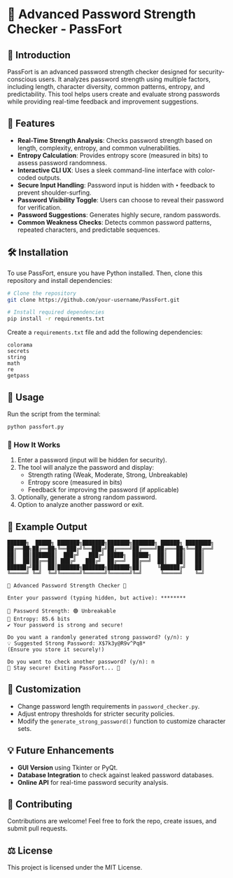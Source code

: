 # 🔐 Advanced Password Strength Checker - PassFort

## 🚀 Introduction
PassFort is an advanced password strength checker designed for security-conscious users. It analyzes password strength using multiple factors, including length, character diversity, common patterns, entropy, and predictability. This tool helps users create and evaluate strong passwords while providing real-time feedback and improvement suggestions.

## 🎯 Features
- **Real-Time Strength Analysis**: Checks password strength based on length, complexity, entropy, and common vulnerabilities.
- **Entropy Calculation**: Provides entropy score (measured in bits) to assess password randomness.
- **Interactive CLI UX**: Uses a sleek command-line interface with color-coded outputs.
- **Secure Input Handling**: Password input is hidden with `•` feedback to prevent shoulder-surfing.
- **Password Visibility Toggle**: Users can choose to reveal their password for verification.
- **Password Suggestions**: Generates highly secure, random passwords.
- **Common Weakness Checks**: Detects common password patterns, repeated characters, and predictable sequences.

## 🛠 Installation
To use PassFort, ensure you have Python installed. Then, clone this repository and install dependencies:

```sh
# Clone the repository
git clone https://github.com/your-username/PassFort.git

# Install required dependencies
pip install -r requirements.txt
```

Create a `requirements.txt` file and add the following dependencies:

```
colorama
secrets
string
math
re
getpass
```

## 🚀 Usage
Run the script from the terminal:

```sh
python passfort.py
```

### 📝 How It Works
1. Enter a password (input will be hidden for security).
2. The tool will analyze the password and display:
   - Strength rating (Weak, Moderate, Strong, Unbreakable)
   - Entropy score (measured in bits)
   - Feedback for improving the password (if applicable)
3. Optionally, generate a strong random password.
4. Option to analyze another password or exit.

## 📌 Example Output
```
██████╗  █████╗ ███████╗███████╗███████╗███████╗ ██████╗ ████████╗
██╔══██╗██╔══██╗╚══███╔╝╚══███╔╝██╔════╝██╔════╝██╔═══██╗╚══██╔══╝
██║  ██║███████║  ███╔╝   ███╔╝ █████╗  █████╗  ██║   ██║   ██║   
██║  ██║██╔══██║ ███╔╝   ███╔╝  ██╔══╝  ██╔══╝  ██║   ██║   ██║   
██████╔╝██║  ██║███████╗███████╗███████╗██║     ╚██████╔╝   ██║   
╚═════╝ ╚═╝  ╚═╝╚══════╝╚══════╝╚══════╝╚═╝      ╚═════╝    ╚═╝   

🔐 Advanced Password Strength Checker 🔐

Enter your password (typing hidden, but active): ********

🔹 Password Strength: 🟢 Unbreakable
🔹 Entropy: 85.6 bits
✔️ Your password is strong and secure!

Do you want a randomly generated strong password? (y/n): y
💡 Suggested Strong Password: X$7k3y@R9v^Pq8*
(Ensure you store it securely!)

Do you want to check another password? (y/n): n
🔐 Stay secure! Exiting PassFort... 👋
```

## 🔧 Customization
- Change password length requirements in `password_checker.py`.
- Adjust entropy thresholds for stricter security policies.
- Modify the `generate_strong_password()` function to customize character sets.

## 💡 Future Enhancements
- **GUI Version** using Tkinter or PyQt.
- **Database Integration** to check against leaked password databases.
- **Online API** for real-time password security analysis.

## 🤝 Contributing
Contributions are welcome! Feel free to fork the repo, create issues, and submit pull requests.

## ⚖️ License
This project is licensed under the MIT License.


